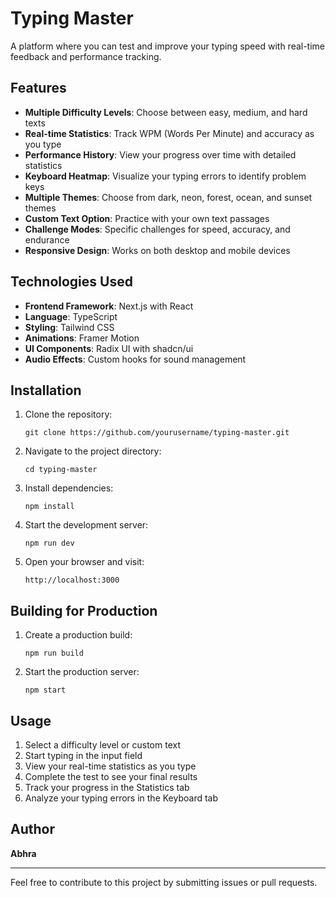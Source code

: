 # Typing Master

A platform where you can test and improve your typing speed with real-time feedback and performance tracking.

## Features

- **Multiple Difficulty Levels**: Choose between easy, medium, and hard texts
- **Real-time Statistics**: Track WPM (Words Per Minute) and accuracy as you type
- **Performance History**: View your progress over time with detailed statistics
- **Keyboard Heatmap**: Visualize your typing errors to identify problem keys
- **Multiple Themes**: Choose from dark, neon, forest, ocean, and sunset themes
- **Custom Text Option**: Practice with your own text passages
- **Challenge Modes**: Specific challenges for speed, accuracy, and endurance
- **Responsive Design**: Works on both desktop and mobile devices

## Technologies Used

- **Frontend Framework**: Next.js with React
- **Language**: TypeScript
- **Styling**: Tailwind CSS
- **Animations**: Framer Motion
- **UI Components**: Radix UI with shadcn/ui
- **Audio Effects**: Custom hooks for sound management

## Installation

1. Clone the repository:
   ```
   git clone https://github.com/yourusername/typing-master.git
   ```

2. Navigate to the project directory:
   ```
   cd typing-master
   ```

3. Install dependencies:
   ```
   npm install
   ```

4. Start the development server:
   ```
   npm run dev
   ```

5. Open your browser and visit:
   ```
   http://localhost:3000
   ```

## Building for Production

1. Create a production build:
   ```
   npm run build
   ```

2. Start the production server:
   ```
   npm start
   ```

## Usage

1. Select a difficulty level or custom text
2. Start typing in the input field
3. View your real-time statistics as you type
4. Complete the test to see your final results
5. Track your progress in the Statistics tab
6. Analyze your typing errors in the Keyboard tab

## Author

**Abhra**

---

Feel free to contribute to this project by submitting issues or pull requests.

